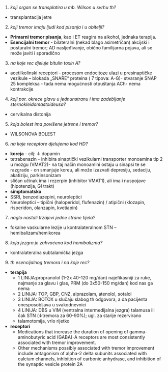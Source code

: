 1. _koji organ se transplatira u mb. Wilson u svrhu th?_
 - transplantacija jetre
2. _koji tremor imaju ljudi kod pisanja i u obitelji?_
  - **Primarni tremor pisanja**, kao i ET reagira na alkohol, jednaka terapija.
  - **Esencijalni tremor** - bilateralni (nekad blago asimetričan) akcijski i posturalni tremor; AD nasljeđivanje, obično familijarna pojava, ali se može javiti i sporadično
3. _na koje rec djeluje bitulin toxin A?_
  - acetilkolinski receptori - procesom endocitoze ulazi u presinaptičke vezikule – blokada „SNARE“ proteina ( 7 tipova: A-G)- stvaranje SNAP 25 kompleksa - tada nema mogućnosti otpuštanja ACh- nema kontrakcije
4. _koji por. okrece glavu u jednunstranu i ima zadebljanje sternokleidomastoideusa?_
  - cervikalna distonija
5. _koja bolest ima povišene jetrene i tremor?_
  - WILSONOVA BOLEST
6. _na koje receptore djelujemo kod HD?_
 - **koreja** - cilj: ↓ dopamin
  - tetrabenazin - inhibira sinaptički vezikularni transporter monoamina tip 2 u mozgu (VMAT2)- na taj način monoamini ostaju u sinapsi te se razgrade - on smanjuje koreu, ali može izazvati depresiju, sedaciju, akatiziju, parkinsonizam
  - sličan učinak ima i rezerpin (inhibitor VMAT1), ali ima i nuspojave (hipotenzija, GI trakt)
 - **simptomatsko**
  - SSRI, benzodiazepini, neuroleptici
  - Neuroleptici – tipični (haloperidol, flufenazin) / atipični (klozapin, risperidon, olanzapin, kvetiapin)
7. _naglo nastali trzajevi jedne strane tijela?_
  - fokalne vaskularne lezije u kontralateralnom STN – hemibalizam/hemikorea
8. _koja jezgra je zahvaćena kod hemibalizma?_
  - kontralateralna subtalamička jezga
9. _th esencijalnog tremora i na koje rec?_
  * **terapija**
    - 1 LINIJA:propranolol (1-2x 40-120 mg/dan) najefikasniji za ruke, najmanje za glavu i glas, PRM (do 3x50-150 mg/dan) kod nas ga nema
    - 2 LINIJA: TOP, GBP, CNZ, alprazolam, atenolol, sotalol
    - 3 LINIJA: BOTOX u slučaju slabog th odgovora, a da pacijenta onesposobljava u svakodnevnici
    - 4 LINIJA: DBS u VIM (ventralna intermedijalna jezgra) talamusa ili čak STN (↓tremora za 60-90%);  ugl. za starije rezervirano
    - talamotomija, vrlo rijetko
  * **receptori**
    - Medications that increase the duration of opening of gamma-aminobutyric acid (GABA)-A receptors are most consistently associated with tremor improvement.
    - Other mechanisms possibly associated with tremor improvement include antagonism of alpha-2 delta subunits associated with calcium channels, inhibition of carbonic anhydrase, and inhibition of the synaptic vesicle protein 2A
